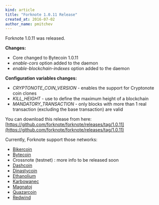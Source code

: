 ```yaml
---
kind: article
title: "Forknote 1.0.11 Release"
created_at: 2016-07-02
author_name: pmitchev
--- 
```


Forknote 1.0.11 was released.


**Changes:**

 * Core changed to Bytecoin 1.0.11
 * _enable-cors_ option added to the daemon
 * _enable-blockchain-indexes_ option added to the daemon


**Configuration variables changes:**

 * _CRYPTONOTE_COIN_VERSION_ - enables the support for Cryptonote coin clones
 * _KILL_HEIGHT_ - use to define the maximum height of a blockchain
 * _MANDATORY_TRANSACTION_ - only blocks with more than 1 real transaction (excluding the base transaction) are valid

You can download this release from here:
[https://github.com/forknote/forknote/releases/tag/1.0.11](https://github.com/forknote/forknote/releases/tag/1.0.11)


Currently, Forknote support those networks:

 * [Bikercoin](http://bikercoin.org)
 * [Bytecoin](https://bytecoin.org)
 * Crossnote (testnet) : more info to be released soon
 * [Dashcoin](http://dashcoin.info)
 * [Dinastycoin](http://www.dinastycoin.com)
 * [Ethanolium](https://bitcointalk.org/index.php?topic=1184064.0)
 * [Karbowanec](http://karbowanec.com)
 * [Magnatoj](https://bitcointalk.org/index.php?topic=1270755.0)
 * [Quazarcoin](https://bitcointalk.org/index.php?topic=600658.260)
 * [Redwind](https://bitcointalk.org/index.php?topic=904485.520)
